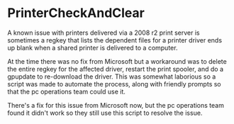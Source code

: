 # PrinterCheckAndClear

A known issue with printers delivered via a 2008 r2 print server is sometimes a regkey that lists the dependent files for a printer driver ends up blank when a shared printer is delivered to a computer.

At the time there was no fix from Microsoft but a workaround was to delete the entire regkey for the affected driver, restart the print spooler, and do a gpupdate to re-download the driver. This was somewhat laborious so a script was made to automate the process, along with friendly prompts so that the pc operations team could use it.

There's a fix for this issue from Microsoft now, but the pc operations team found it didn't work so they still use this script to resolve the issue.